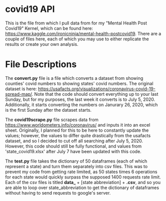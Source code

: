 # covid19 API

This is the file from which I pull data from for my "Mental Health Post Covid19" Kernel, which can be found here: https://www.kaggle.com/ironicninja/mental-health-postcovid19. There are a couple of files here, each of which you may use to either replicate the results or create your own analysis.


# File Descriptions

The **convert.py** file is a file which converts a dataset from showing counties' covid numbers to showing states' covid numbers. The original dataset is here: https://usafacts.org/visualizations/coronavirus-covid-19-spread-map/. Note that the code should convert everything up to your last Sunday, but for my purposes, the last week it converts is to July 5, 2020. Additionally, it starts converting the numbers on Janurary 26, 2020, which is the first Sunday after the dataset starts.

The **covid19scrape.py** file scrapes data from https://www.worldometers.info/coronavirus/ and inputs it into an excel sheet. Originally, I planned for this to be here to constantly update the values; however, the values to differ quite drastically from the usafacts dataset, and so I decided to cut off all searching after July 5, 2020. However, this code should still be fully functional, and values from 'state_covid19.xlsx' after July 7 have been updated with this code.

The **test.py** file takes the dictionary of 50 dataframes (each of which represent a state) and turn them separately into csv files. This was to prevent my code from getting rate limited, as 50 states times 6 operations for each state would quickly surpass the supposed 1400 requests rate limit. Each of the csv files is titled **data_** + [state abbreviation] + **.csv**, and so you are able to loop over state_abbreviation to get the dictionary of dataframes without having to send requests to google's server.


